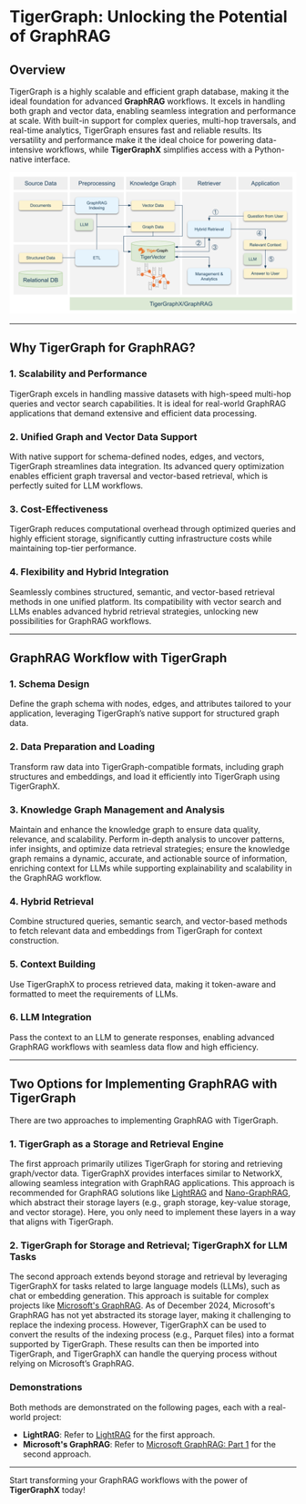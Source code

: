 # TigerGraph: Unlocking the Potential of GraphRAG

## Overview

TigerGraph is a highly scalable and efficient graph database, making it the ideal foundation for advanced **GraphRAG** workflows. It excels in handling both graph and vector data, enabling seamless integration and performance at scale. With built-in support for complex queries, multi-hop traversals, and real-time analytics, TigerGraph ensures fast and reliable results. Its versatility and performance make it the ideal choice for powering data-intensive workflows, while **TigerGraphX** simplifies access with a Python-native interface.

![Supporting Microsoft’s GraphRAG](../images/graphrag/overview.png)

---

## Why TigerGraph for GraphRAG?

### **1. Scalability and Performance**

TigerGraph excels in handling massive datasets with high-speed multi-hop queries and vector search capabilities. It is ideal for real-world GraphRAG applications that demand extensive and efficient data processing.

### **2. Unified Graph and Vector Data Support**

With native support for schema-defined nodes, edges, and vectors, TigerGraph streamlines data integration. Its advanced query optimization enables efficient graph traversal and vector-based retrieval, which is perfectly suited for LLM workflows.

### **3. Cost-Effectiveness**

TigerGraph reduces computational overhead through optimized queries and highly efficient storage, significantly cutting infrastructure costs while maintaining top-tier performance.

### **4. Flexibility and Hybrid Integration**

Seamlessly combines structured, semantic, and vector-based retrieval methods in one unified platform. Its compatibility with vector search and LLMs enables advanced hybrid retrieval strategies, unlocking new possibilities for GraphRAG workflows.

---

## GraphRAG Workflow with TigerGraph

### **1. Schema Design**

Define the graph schema with nodes, edges, and attributes tailored to your application, leveraging TigerGraph’s native support for structured graph data.

### **2. Data Preparation and Loading**

Transform raw data into TigerGraph-compatible formats, including graph structures and embeddings, and load it efficiently into TigerGraph using TigerGraphX.

### **3. Knowledge Graph Management and Analysis**
Maintain and enhance the knowledge graph to ensure data quality, relevance, and scalability. Perform in-depth analysis to uncover patterns, infer insights, and optimize data retrieval strategies; ensure the knowledge graph remains a dynamic, accurate, and actionable source of information, enriching context for LLMs while supporting explainability and scalability in the GraphRAG workflow.

### **4. Hybrid Retrieval**

Combine structured queries, semantic search, and vector-based methods to fetch relevant data and embeddings from TigerGraph for context construction.

### **5. Context Building**

Use TigerGraphX to process retrieved data, making it token-aware and formatted to meet the requirements of LLMs.

### **6. LLM Integration**

Pass the context to an LLM to generate responses, enabling advanced GraphRAG workflows with seamless data flow and high efficiency.

---

## Two Options for Implementing GraphRAG with TigerGraph

There are two approaches to implementing GraphRAG with TigerGraph.

### **1. TigerGraph as a Storage and Retrieval Engine**
The first approach primarily utilizes TigerGraph for storing and retrieving graph/vector data. TigerGraphX provides interfaces similar to NetworkX, allowing seamless integration with GraphRAG applications. This approach is recommended for GraphRAG solutions like [LightRAG](https://github.com/HKUDS/LightRAG) and [Nano-GraphRAG](https://github.com/gusye1234/nano-graphrag), which abstract their storage layers (e.g., graph storage, key-value storage, and vector storage). Here, you only need to implement these layers in a way that aligns with TigerGraph.

### **2. TigerGraph for Storage and Retrieval; TigerGraphX for LLM Tasks**
The second approach extends beyond storage and retrieval by leveraging TigerGraphX for tasks related to large language models (LLMs), such as chat or embedding generation. This approach is suitable for complex projects like [Microsoft's GraphRAG](https://github.com/microsoft/graphrag). As of December 2024, Microsoft's GraphRAG has not yet abstracted its storage layer, making it challenging to replace the indexing process. However, TigerGraphX can be used to convert the results of the indexing process (e.g., Parquet files) into a format supported by TigerGraph. These results can then be imported into TigerGraph, and TigerGraphX can handle the querying process without relying on Microsoft’s GraphRAG.

### **Demonstrations**
Both methods are demonstrated on the following pages, each with a real-world project:

- **LightRAG**: Refer to [LightRAG](../lightrag) for the first approach.
- **Microsoft's GraphRAG**: Refer to [Microsoft GraphRAG: Part 1](msft_graphrag_1.md) for the second approach.

---

Start transforming your GraphRAG workflows with the power of **TigerGraphX** today!
